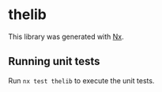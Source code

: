 # thelib

This library was generated with [Nx](https://nx.dev).

## Running unit tests

Run `nx test thelib` to execute the unit tests.
